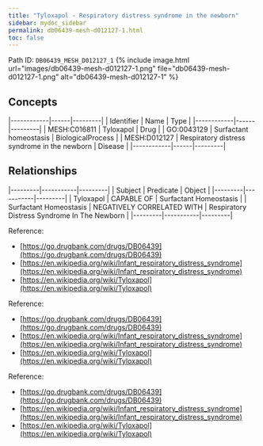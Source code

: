 ```yaml
---
title: "Tyloxapol - Respiratory distress syndrome in the newborn"
sidebar: mydoc_sidebar
permalink: db06439-mesh-d012127-1.html
toc: false 
---
```



Path ID: `DB06439_MESH_D012127_1`
{% include image.html url="images/db06439-mesh-d012127-1.png" file="db06439-mesh-d012127-1.png" alt="db06439-mesh-d012127-1" %}

## Concepts

|------------|------|---------|
| Identifier | Name | Type    |
|------------|------|---------|
| MESH:C016811 | Tyloxapol | Drug |
| GO:0043129 | Surfactant homeostasis | BiologicalProcess |
| MESH:D012127 | Respiratory distress syndrome in the newborn | Disease |
|------------|------|---------|

## Relationships

|---------|-----------|---------|
| Subject | Predicate | Object  |
|---------|-----------|---------|
| Tyloxapol | CAPABLE OF | Surfactant Homeostasis |
| Surfactant Homeostasis | NEGATIVELY CORRELATED WITH | Respiratory Distress Syndrome In The Newborn |
|---------|-----------|---------|

Reference: 
  - [https://go.drugbank.com/drugs/DB06439](https://go.drugbank.com/drugs/DB06439)
  - [https://en.wikipedia.org/wiki/Infant_respiratory_distress_syndrome](https://en.wikipedia.org/wiki/Infant_respiratory_distress_syndrome)
  - [https://en.wikipedia.org/wiki/Tyloxapol](https://en.wikipedia.org/wiki/Tyloxapol)

Reference: 
  - [https://go.drugbank.com/drugs/DB06439](https://go.drugbank.com/drugs/DB06439)
  - [https://en.wikipedia.org/wiki/Infant_respiratory_distress_syndrome](https://en.wikipedia.org/wiki/Infant_respiratory_distress_syndrome)
  - [https://en.wikipedia.org/wiki/Tyloxapol](https://en.wikipedia.org/wiki/Tyloxapol)

Reference: 
  - [https://go.drugbank.com/drugs/DB06439](https://go.drugbank.com/drugs/DB06439)
  - [https://en.wikipedia.org/wiki/Infant_respiratory_distress_syndrome](https://en.wikipedia.org/wiki/Infant_respiratory_distress_syndrome)
  - [https://en.wikipedia.org/wiki/Tyloxapol](https://en.wikipedia.org/wiki/Tyloxapol)
